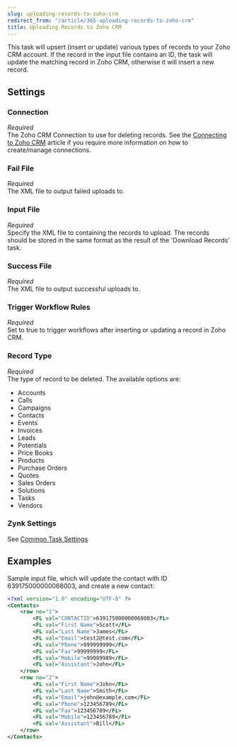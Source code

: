 ```yaml
---
slug: uploading-records-to-zoho-crm
redirect_from: "/article/365-uploading-records-to-zoho-crm"
title: Uploading Records to Zoho CRM
---
```

This task will upsert (insert or update) various types of records to your Zoho CRM account. If the record in the input file contains an ID, the task will update the matching record in Zoho CRM, otherwise it will insert a new record.

## Settings
### Connection
_Required_  
The Zoho CRM Connection to use for deleting records.  See the [Connecting to Zoho CRM](connecting-to-zoho-crm) article if you require more information on how to create/manage connections.

### Fail File
_Required_  
The XML file to output failed uploads to.

### Input File
_Required_  
Specify the XML file to containing the records to upload. The records should be stored in the same format as the result of the 'Download Records' task.

### Success File
_Required_  
The XML file to output successful uploads to.

### Trigger Workflow Rules
_Required_  
Set to true to trigger workflows after inserting or updating a record in Zoho CRM.

### Record Type
_Required_  
The type of record to be deleted. The available options are:	

 * Accounts
 * Calls
 * Campaigns
 * Contacts
 * Events
 * Invoices
 * Leads
 * Potentials
 * Price Books
 * Products
 * Purchase Orders
 * Quotes
 * Sales Orders
 * Solutions
 * Tasks
 * Vendors

### Zynk Settings
See [Common Task Settings](common-task-settings)

## Examples
Sample input file, which will update the contact with ID 639175000000068003, and create a new contact:

```xml
<?xml version="1.0" encoding="UTF-8" ?>
<Contacts>
    <row no="1">
        <FL val="CONTACTID">639175000000068003</FL>
        <FL val="First Name">Scott</FL>
        <FL val="Last Name">James</FL>
        <FL val="Email">test2@test.com</FL>
        <FL val="Phone">999999999</FL>
        <FL val="Fax">99999999</FL>
        <FL val="Mobile">99989989</FL>
        <FL val="Assistant">John</FL>
    </row>
    <row no="2">
        <FL val="First Name">John</FL>
        <FL val="Last Name">Smith</FL>
        <FL val="Email">john@example.com</FL>
        <FL val="Phone">123456789</FL>
        <FL val="Fax">123456789</FL>
        <FL val="Mobile">123456789</FL>
        <FL val="Assistant">Bill</FL>
    </row>
</Contacts>
```

